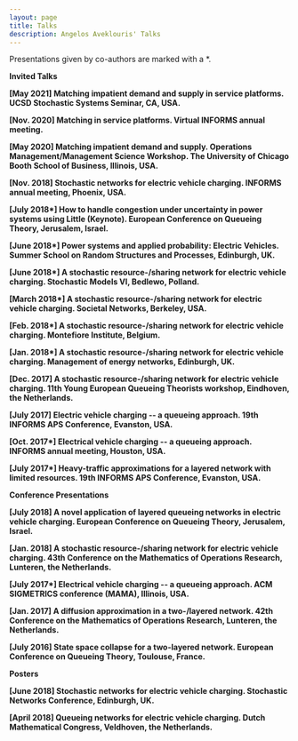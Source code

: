 ```yaml
---
layout: page
title: Talks
description: Angelos Aveklouris' Talks
---
```




Presentations given by co-authors are marked with a *.

<b> Invited Talks

  [May 2021]	 Matching impatient demand and supply in service platforms. UCSD Stochastic Systems Seminar, CA, USA.

  [Nov. 2020]	 Matching in service platforms. Virtual INFORMS annual meeting.

   [May 2020] Matching impatient demand and supply. Operations Management/Management Science Workshop. The University of Chicago Booth School of Business, Illinois, USA.

  [Nov. 2018]	Stochastic networks for electric vehicle charging. INFORMS annual meeting, Phoenix, USA.

  [July 2018*] How to handle congestion under uncertainty in power systems using Little (Keynote). European Conference on Queueing Theory, Jerusalem, Israel.

  [June 2018*] Power systems and applied probability: Electric Vehicles. Summer School on Random Structures and Processes, Edinburgh, UK.

  [June 2018*] A stochastic resource\-/sharing network for electric vehicle charging. Stochastic Models VI, Bedlewo, Polland.

  [March 2018*] A stochastic resource\-/sharing network for electric vehicle charging. Societal Networks, Berkeley, USA.

  [Feb. 2018*] A stochastic resource\-/sharing network for electric vehicle charging. Montefiore Institute, Belgium.

  [Jan. 2018*] A stochastic resource\-/sharing network for electric vehicle charging. Management of energy networks, Edinburgh, UK.

  [Dec. 2017]	A stochastic resource\-/sharing network for electric vehicle charging. 11th Young European Queueing Theorists workshop, Eindhoven, the Netherlands.

  [July 2017]  Electric vehicle charging -- a queueing approach. 19th INFORMS APS Conference, Evanston, USA.

  [Oct. 2017*] Electrical vehicle charging -- a queueing approach. INFORMS annual meeting, Houston, USA.

  [July 2017*]  Heavy-traffic approximations for a layered network with limited resources. 19th INFORMS APS Conference, Evanston, USA.


<b> Conference Presentations

  [July 2018] A novel application of layered queueing networks in electric vehicle charging. European Conference on Queueing Theory, Jerusalem, Israel.

  [Jan. 2018] A stochastic resource\-/sharing network for electric vehicle charging. 43th Conference on the Mathematics of Operations Research, Lunteren, the Netherlands.

  [July 2017*]	Electrical vehicle charging -- a queueing approach. ACM SIGMETRICS conference (MAMA), Illinois, USA.

  [Jan. 2017]	A diffusion approximation in a two\-/layered network. 42th Conference on the Mathematics of Operations Research, Lunteren, the Netherlands.

  [July 2016]	State space collapse for a two-layered network. European Conference on Queueing Theory, Toulouse, France.



<b> Posters

   [June 2018] Stochastic networks for electric vehicle charging. Stochastic Networks Conference, Edinburgh, UK.
   
   [April 2018]	Queueing networks for electric vehicle charging. Dutch Mathematical Congress, Veldhoven, the Netherlands.


<!-- Note: this is how to write a comment in HTML. Everything in here won't show up on your webpage.-->

<!--
To increase the size of the title, use fewer # in front of the paper title.
To decrease the size of the title, use more #. 
To remove the italics, remove the * before and after the description
To remove the underline from the title, remove the <u> tags (<u> and </u>)
-->
